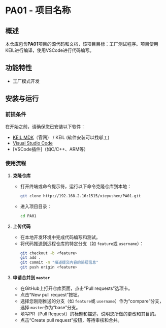 # PA01 - 项目名称

## 概述

本仓库包含**PA01**项目的源代码和文档，该项目目标：工厂测试程序。项目使用KEIL进行编译，使用VSCode进行代码编写。

## 功能特性

- 工厂模式开发

## 安装与运行

### 前提条件

在开始之前，请确保您已安装以下软件：

- [KEIL MDK](https://www.keil.com/download/product/)（官网） / KEIL (软件安装可以找邬工)
- [Visual Studio Code](https://code.visualstudio.com/)
- [VSCode插件]（如C/C++、ARM等）

### 使用流程

1. **克隆仓库**

   - 打开终端或命令提示符，运行以下命令克隆仓库到本地：
     ```bash
     git clone http://192.168.2.16:1515/xieyushen/PA01.git
     ```
   - 进入项目目录：
     ```bash
     cd PA01
     ```
2. **上传代码**

   - 在本地开发环境中完成代码编写和测试。
   - 将代码推送到远程仓库的特定分支（如 `feature`或 `username`）：
     ```bash
     git checkout -b <feature>
     git add .
     git commit -m "描述提交内容的简短信息"
     git push origin <feature>
     ```
3. **申请合并到 `master`**

   - 在GitHub上打开仓库页面，点击“Pull requests”选项卡。
   - 点击“New pull request”按钮。
   - 选择您刚刚推送的分支（如 `feature`或 `username`）作为“compare”分支，选择 `master`作为“base”分支。
   - 填写PR（Pull Request）的标题和描述，说明您所做的更改和其目的。
   - 点击“Create pull request”按钮，等待审核和合并。
